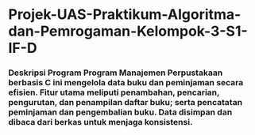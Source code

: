 # Projek-UAS-Praktikum-Algoritma-dan-Pemrogaman-Kelompok-3-S1-IF-D
### Deskripsi Program  Program Manajemen Perpustakaan berbasis C ini mengelola data buku dan peminjaman secara efisien. Fitur utama meliputi penambahan, pencarian, pengurutan, dan penampilan daftar buku; serta pencatatan peminjaman dan pengembalian buku. Data disimpan dan dibaca dari berkas untuk menjaga konsistensi.
